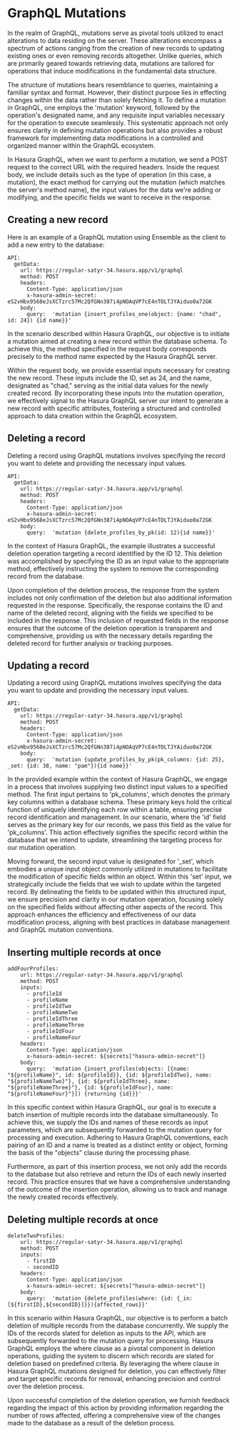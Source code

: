 # GraphQL Mutations

In the realm of GraphQL, mutations serve as pivotal tools utilized to enact alterations to data residing on the server. These alterations encompass a spectrum of actions ranging from the creation of new records to updating existing ones or even removing records altogether. Unlike queries, which are primarily geared towards retrieving data, mutations are tailored for operations that induce modifications in the fundamental data structure.

The structure of mutations bears resemblance to queries, maintaining a familiar syntax and format. However, their distinct purpose lies in effecting changes within the data rather than solely fetching it. To define a mutation in GraphQL, one employs the 'mutation' keyword, followed by the operation's designated name, and any requisite input variables necessary for the operation to execute seamlessly. This systematic approach not only ensures clarity in defining mutation operations but also provides a robust framework for implementing data modifications in a controlled and organized manner within the GraphQL ecosystem. 

In Hasura GraphQL, when we want to perform a mutation, we send a POST request to the correct URL with the required headers. Inside the request body, we include details such as the type of operation (in this case, a mutation), the exact method for carrying out the mutation (which matches the server's method name), the input values for the data we're adding or modifying, and the specific fields we want to receive in the response.

## Creating a new record

Here is an example of a GraphQL mutation using Ensemble as the client to add a new entry to the database:

```
API:
  getData:
    url: https://regular-satyr-34.hasura.app/v1/graphql
    method: POST
    headers:
      Content-Type: application/json
      x-hasura-admin-secret: eS2vHbx9568eJsXCTzrc57Mc2QfGNn387i4pNOAqVP7cE4nTOLTJYAiduo0a72GK
    body:
      query:  'mutation {insert_profiles_one(object: {name: "chad", id: 24}) {id name}}'
```


In the scenario described within Hasura GraphQL, our objective is to initiate a mutation aimed at creating a new record within the database schema. To achieve this, the method specified in the request body corresponds precisely to the method name expected by the Hasura GraphQL server.

Within the request body, we provide essential inputs necessary for creating the new record. These inputs include the ID, set as 24, and the name, designated as "chad," serving as the initial data values for the newly created record. By incorporating these inputs into the mutation operation, we effectively signal to the Hasura GraphQL server our intent to generate a new record with specific attributes, fostering a structured and controlled approach to data creation within the GraphQL ecosystem.

## Deleting a record

Deleting a record using GraphQL mutations involves specifying the record you want to delete and providing the necessary input values. 

```
API:
  getData:
    url: https://regular-satyr-34.hasura.app/v1/graphql
    method: POST
    headers:
      Content-Type: application/json
      x-hasura-admin-secret: eS2vHbx9568eJsXCTzrc57Mc2QfGNn387i4pNOAqVP7cE4nTOLTJYAiduo0a72GK
    body:
      query:  'mutation {delete_profiles_by_pk(id: 12){id name}}'
```


In the context of Hasura GraphQL, the example illustrates a successful deletion operation targeting a record identified by the ID 12. This deletion was accomplished by specifying the ID as an input value to the appropriate method, effectively instructing the system to remove the corresponding record from the database.

Upon completion of the deletion process, the response from the system includes not only confirmation of the deletion but also additional information requested in the response. Specifically, the response contains the ID and name of the deleted record, aligning with the fields we specified to be included in the response. This inclusion of requested fields in the response ensures that the outcome of the deletion operation is transparent and comprehensive, providing us with the necessary details regarding the deleted record for further analysis or tracking purposes.

## Updating a record

Updating a record using GraphQL mutations involves specifying the data you want to update and providing the necessary input values. 

```
API:
  getData:
    url: https://regular-satyr-34.hasura.app/v1/graphql
    method: POST
    headers:
      Content-Type: application/json
      x-hasura-admin-secret: eS2vHbx9568eJsXCTzrc57Mc2QfGNn387i4pNOAqVP7cE4nTOLTJYAiduo0a72GK
    body:
      query:  'mutation {update_profiles_by_pk(pk_columns: {id: 25}, _set: {id: 38, name: "pam"}){id name}}'
```


In the provided example within the context of Hasura GraphQL, we engage in a process that involves supplying two distinct input values to a specified method. The first input pertains to 'pk_columns', which denotes the primary key columns within a database schema. These primary keys hold the critical function of uniquely identifying each row within a table, ensuring precise record identification and management. In our scenario, where the 'id' field serves as the primary key for our records, we pass this field as the value for 'pk_columns'. This action effectively signifies the specific record within the database that we intend to update, streamlining the targeting process for our mutation operation.

Moving forward, the second input value is designated for '_set', which embodies a unique input object commonly utilized in mutations to facilitate the modification of specific fields within an object. Within this 'set' input, we strategically include the fields that we wish to update within the targeted record. By delineating the fields to be updated within this structured input, we ensure precision and clarity in our mutation operation, focusing solely on the specified fields without affecting other aspects of the record. This approach enhances the efficiency and effectiveness of our data modification process, aligning with best practices in database management and GraphQL mutation conventions.

## Inserting multiple records at once

```
addFourProfiles:
    url: https://regular-satyr-34.hasura.app/v1/graphql
    method: POST
    inputs:
      - profileId
      - profileName
      - profileIdTwo
      - profileNameTwo
      - profileIdThree
      - profileNameThree
      - profileIdFour
      - profileNameFour
    headers:
      Content-Type: application/json
      x-hasura-admin-secret: ${secrets["hasura-admin-secret"]}
    body:
      query:  'mutation {insert_profiles(objects: [{name: "${profileName}", id: ${profileId}}, {id: ${profileIdTwo}, name: "${profileNameTwo}"}, {id: ${profileIdThree}, name: "${profileNameThree}"}, {id: ${profileIdFour}, name: "${profileNameFour}"}]) {returning {id}}}' 
```

In this specific context within Hasura GraphQL, our goal is to execute a batch insertion of multiple records into the database simultaneously. To achieve this, we supply the IDs and names of these records as input parameters, which are subsequently forwarded to the mutation query for processing and execution. Adhering to Hasura GraphQL conventions, each pairing of an ID and a name is treated as a distinct entity or object, forming the basis of the "objects" clause during the processing phase.

Furthermore, as part of this insertion process, we not only add the records to the database but also retrieve and return the IDs of each newly inserted record. This practice ensures that we have a comprehensive understanding of the outcome of the insertion operation, allowing us to track and manage the newly created records effectively.

## Deleting multiple records at once

```
deleteTwoProfiles:
    url: https://regular-satyr-34.hasura.app/v1/graphql
    method: POST
    inputs:
      - firstID
      - secondID
    headers:
      Content-Type: application/json
      x-hasura-admin-secret: ${secrets["hasura-admin-secret"]}
    body:
      query:  'mutation {delete_profiles(where: {id: {_in: [${firstID},${secondID}]}}){affected_rows}}'
```

In this scenario within Hasura GraphQL, our objective is to perform a batch deletion of multiple records from the database concurrently. We supply the IDs of the records slated for deletion as inputs to the API, which are subsequently forwarded to the mutation query for processing. Hasura GraphQL employs the where clause as a pivotal component in deletion operations, guiding the system to discern which records are slated for deletion based on predefined criteria. By leveraging the where clause in Hasura GraphQL mutations designed for deletion, you can effectively filter and target specific records for removal, enhancing precision and control over the deletion process.

Upon successful completion of the deletion operation, we furnish feedback regarding the impact of this action by providing information regarding the number of rows affected, offering a comprehensive view of the changes made to the database as a result of the deletion process.
